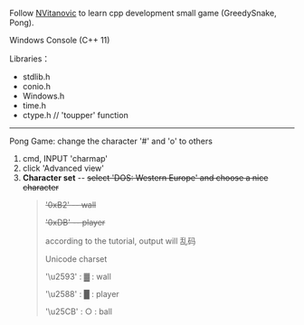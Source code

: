 Follow [NVitanovic](https://www.youtube.com/@NVitanovic) to learn cpp development small game (GreedySnake, Pong).


Windows Console  (C++ 11)

Libraries：
- stdlib.h
- conio.h
- Windows.h
- time.h
- ctype.h  // 'toupper' function

---

Pong Game: change the character '#' and 'o' to others
1. cmd, INPUT 'charmap'
2. click 'Advanced view'
3. **Character set** -- ~~select 'DOS: Western Europe' and choose a nice character~~
    > ~~'0xB2' -- wall~~
   > 
   > ~~'0xDB' -- player~~
   > 
   > according to the tutorial, output will 乱码
   > 
   > Unicode charset
   > 
   > '\u2593' : ▓ : wall
   > 
   > '\u2588' : █ : player
   > 
   > '\u25CB' : ○ : ball

 
